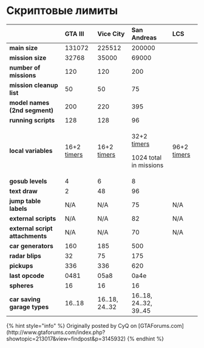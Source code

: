 # Скриптовые лимиты

<table>
  <thead>
    <tr>
      <th style="text-align:left"></th>
      <th style="text-align:left">GTA III</th>
      <th style="text-align:left">Vice City</th>
      <th style="text-align:left">San Andreas</th>
      <th style="text-align:left">LCS</th>
    </tr>
  </thead>
  <tbody>
    <tr>
      <td style="text-align:left"><b>main size</b>
      </td>
      <td style="text-align:left">131072</td>
      <td style="text-align:left">225512</td>
      <td style="text-align:left">200000</td>
      <td style="text-align:left"></td>
    </tr>
    <tr>
      <td style="text-align:left"><b>mission size</b>
      </td>
      <td style="text-align:left">32768</td>
      <td style="text-align:left">35000</td>
      <td style="text-align:left">69000</td>
      <td style="text-align:left"></td>
    </tr>
    <tr>
      <td style="text-align:left"><b>number of missions</b>
      </td>
      <td style="text-align:left">120</td>
      <td style="text-align:left">120</td>
      <td style="text-align:left">200</td>
      <td style="text-align:left"></td>
    </tr>
    <tr>
      <td style="text-align:left"><b>mission cleanup list</b>
      </td>
      <td style="text-align:left">50</td>
      <td style="text-align:left">50</td>
      <td style="text-align:left">75</td>
      <td style="text-align:left"></td>
    </tr>
    <tr>
      <td style="text-align:left"><b>model names (2nd segment)</b>
      </td>
      <td style="text-align:left">200</td>
      <td style="text-align:left">220</td>
      <td style="text-align:left">395</td>
      <td style="text-align:left"></td>
    </tr>
    <tr>
      <td style="text-align:left"><b>running scripts</b>
      </td>
      <td style="text-align:left">128</td>
      <td style="text-align:left">128</td>
      <td style="text-align:left">96</td>
      <td style="text-align:left"></td>
    </tr>
    <tr>
      <td style="text-align:left"><b>local variables</b>
      </td>
      <td style="text-align:left">16+2 <a href="../coding/variables.md#timer-variables">timers</a>
      </td>
      <td style="text-align:left">16+2 <a href="../coding/variables.md#timer-variables">timers</a>
      </td>
      <td style="text-align:left">
        <p>32+2 <a href="../coding/variables.md#timer-variables">timers</a>
        </p>
        <p>1024 total in missions</p>
      </td>
      <td style="text-align:left">96+2 <a href="../coding/variables.md#timer-variables">timers</a>
      </td>
    </tr>
    <tr>
      <td style="text-align:left"><b>gosub levels</b>
      </td>
      <td style="text-align:left">4</td>
      <td style="text-align:left">6</td>
      <td style="text-align:left">8</td>
      <td style="text-align:left"></td>
    </tr>
    <tr>
      <td style="text-align:left"><b>text draw</b>
      </td>
      <td style="text-align:left">2</td>
      <td style="text-align:left">48</td>
      <td style="text-align:left">96</td>
      <td style="text-align:left"></td>
    </tr>
    <tr>
      <td style="text-align:left"><b>jump table labels</b>
      </td>
      <td style="text-align:left">N/A</td>
      <td style="text-align:left">N/A</td>
      <td style="text-align:left">75</td>
      <td style="text-align:left">N/A</td>
    </tr>
    <tr>
      <td style="text-align:left"><b>external scripts</b>
      </td>
      <td style="text-align:left">N/A</td>
      <td style="text-align:left">N/A</td>
      <td style="text-align:left">82</td>
      <td style="text-align:left">N/A</td>
    </tr>
    <tr>
      <td style="text-align:left"><b>external script attachments</b>
      </td>
      <td style="text-align:left">N/A</td>
      <td style="text-align:left">N/A</td>
      <td style="text-align:left">70</td>
      <td style="text-align:left">N/A</td>
    </tr>
    <tr>
      <td style="text-align:left"><b>car generators</b>
      </td>
      <td style="text-align:left">160</td>
      <td style="text-align:left">185</td>
      <td style="text-align:left">500</td>
      <td style="text-align:left"></td>
    </tr>
    <tr>
      <td style="text-align:left"><b>radar blips</b>
      </td>
      <td style="text-align:left">32</td>
      <td style="text-align:left">75</td>
      <td style="text-align:left">175</td>
      <td style="text-align:left"></td>
    </tr>
    <tr>
      <td style="text-align:left"><b>pickups</b>
      </td>
      <td style="text-align:left">336</td>
      <td style="text-align:left">336</td>
      <td style="text-align:left">620</td>
      <td style="text-align:left"></td>
    </tr>
    <tr>
      <td style="text-align:left"><b>last opcode</b>
      </td>
      <td style="text-align:left">0481</td>
      <td style="text-align:left">05a8</td>
      <td style="text-align:left">0a4e</td>
      <td style="text-align:left"></td>
    </tr>
    <tr>
      <td style="text-align:left"><b>spheres</b>
      </td>
      <td style="text-align:left">16</td>
      <td style="text-align:left">16</td>
      <td style="text-align:left">16</td>
      <td style="text-align:left"></td>
    </tr>
    <tr>
      <td style="text-align:left"><b>car saving garage types</b>
      </td>
      <td style="text-align:left">16..18</td>
      <td style="text-align:left">16..18, 24..32</td>
      <td style="text-align:left">16..18, 24..32, 39..45</td>
      <td style="text-align:left"></td>
    </tr>
  </tbody>
</table>{% hint style="info" %}
Originally posted by CyQ on [GTAForums.com](http://www.gtaforums.com/index.php?showtopic=213017&view=findpost&p=3145932)
{% endhint %}



